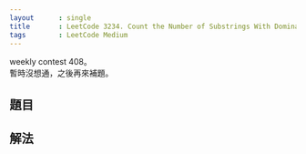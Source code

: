 ```yaml
---
layout      : single
title       : LeetCode 3234. Count the Number of Substrings With Dominant Ones
tags        : LeetCode Medium
---
```

weekly contest 408。  
暫時沒想通，之後再來補題。  

## 題目

## 解法

